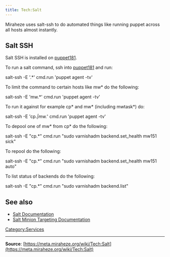 ```yaml
---
title: Tech:Salt
---
```


Miraheze uses salt-ssh to do automated things like running puppet across all hosts almost instantly.

## Salt SSH 

Salt SSH is installed on [puppet181](Tech:Puppet181.md).

To run a salt command, ssh into [puppet181](Tech:Puppet181.md) and run:

salt-ssh -E '.*' cmd.run 'puppet agent -tv'

To limit the command to certain hosts like mw* do the following:

salt-ssh -E 'mw.*' cmd.run 'puppet agent -tv'

To run it against for example cp* and mw* (including mwtask*) do:

salt-ssh -E 'cp.*|mw.*' cmd.run 'puppet agent -tv'

To depool one of mw* from cp* do the following:

salt-ssh -E "cp.*" cmd.run "sudo varnishadm backend.set_health mw151 sick"

To repool do the following:

salt-ssh -E "cp.*" cmd.run "sudo varnishadm backend.set_health mw151 auto"

To list status of backends do the following:

salt-ssh -E "cp.*" cmd.run "sudo varnishadm backend.list"

## See also 

* [Salt Documentation](https://docs.saltstack.com/en/latest/topics/execution/remote_execution.html)
* [Salt Minion Targeting Documentation](https://docs.saltstack.com/en/latest/topics/targeting/globbing.html#globbing)

[Category:Services](https://meta.miraheze.org/wiki/Category:Services)

----
**Source**: [https://meta.miraheze.org/wiki/Tech:Salt](https://meta.miraheze.org/wiki/Tech:Salt)